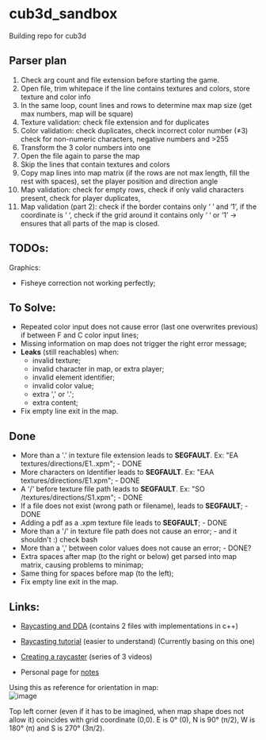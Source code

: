 # cub3d_sandbox
Building repo for cub3d

## Parser plan

1. Check arg count and file extension before starting the game.
2. Open file, trim whitepace if the line contains textures and colors, store texture and color info
3. In the same loop, count lines and rows to determine max map size (get max numbers, map will be square)
4. Texture validation: check file extension and for duplicates
5. Color validation: check duplicates, check incorrect color number (≠3) check for non-numeric characters, negative numbers and >255
6. Transform the 3 color numbers into one
7. Open the file again to parse the map
8. Skip the lines that contain textures and colors
9. Copy map lines into map matrix (if the rows are not max length, fill the rest with spaces), set the player position and direction angle
10. Map validation: check for empty rows, check if only valid characters present, check for player duplicates, 
11. Map validation (part 2): check if the border contains only ‘ ’ and ‘1’, if the coordinate is ‘ ‘, check if the grid around it contains only ‘ ‘ or ‘1’ → ensures that all parts of the map is closed.
    
## TODOs:

Graphics:
- Fisheye correction not working perfectly;

## To Solve:
- Repeated color input does not cause error (last one overwrites previous) if between F and C color input lines;
- Missing information on map does not trigger the right error message;
- **Leaks** (still reachables) when:
    - invalid texture;
    - invalid character in map, or extra player;
    - invalid element identifier;
    - invalid color value;
    - extra ',' or '.';
    - extra content;
- Fix empty line exit in the map.
## Done
- More than a '.' in texture file extension leads to **SEGFAULT**. Ex: "EA textures/directions/E1..xpm"; - DONE
- More characters on Identifier leads to **SEGFAULT**. Ex: "EAA textures/directions/E1.xpm"; - DONE
- A '/' before texture file path leads to **SEGFAULT**. Ex: "SO /textures/directions/S1.xpm"; - DONE
- If a file does not exist (wrong path or filename), leads to **SEGFAULT**; - DONE
- Adding a pdf as a .xpm texture file leads to **SEGFAULT**; - DONE
- More than a '/' in texture file path does not cause an error; - and it shouldn't :) check bash
- More than a ',' between color values does not cause an error; - DONE?
- Extra spaces after map (to the right or below) get parsed into map matrix, causing problems to minimap;
- Same thing for spaces before map (to the left);
- Fix empty line exit in the map.

## Links:
- [Raycasting and DDA](https://lodev.org/cgtutor/raycasting.html) (contains 2 files with implementations in c++)
- [Raycasting tutorial](https://permadi.com/1996/05/ray-casting-tutorial-table-of-contents/) (easier to understand) (Currently basing on this one)
- [Creating a raycaster](https://www.youtube.com/watch?v=gYRrGTC7GtA) (series of 3 videos)

- Personal page for [notes](https://spicy-dirigible-2b6.notion.site/Cub3D-cc92684cfbf64eb8ae13841b32ea4603?pvs=4)

Using this as reference for orientation in map:   
![image](https://github.com/damachad/cub3d_sandbox/assets/128734978/dfe879ec-18be-4987-a7c4-a59e359449b4)

Top left corner (even if it has to be imagined, when map shape does not allow it) coincides with grid coordinate (0,0). E is 0° (0), N is 90° (π/2), W is 180° (π) and S is 270° (3π/2).
